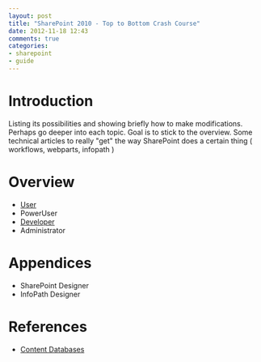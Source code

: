 ```yaml
---
layout: post
title: "SharePoint 2010 - Top to Bottom Crash Course"
date: 2012-11-18 12:43
comments: true
categories: 
- sharepoint
- guide
---
```


# Introduction

Listing its possibilities and showing briefly how to make modifications. Perhaps go deeper into each topic. Goal is to stick to the overview. Some technical articles to really "get" the way SharePoint does a certain thing ( workflows, webparts, infopath )

# Overview

- [User]()
- PowerUser
- [Developer](/blog/2013/02/23/sharepoint-2010-top-to-bottom-crash-course-development/)
- Administrator

# Appendices

- SharePoint Designer
- InfoPath Designer

# References

 - [Content Databases](http://blogs.technet.com/b/wbaer/archive/2009/11/30/introduction-to-the-microsoft-sharepoint-sharepoint-2010-database-layer.aspx#comments)